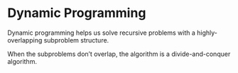 # Dynamic Programming

Dynamic programming helps us solve recursive problems with a highly-overlapping subproblem structure.

When the subproblems don’t overlap, the algorithm is a divide-and-conquer algorithm.
